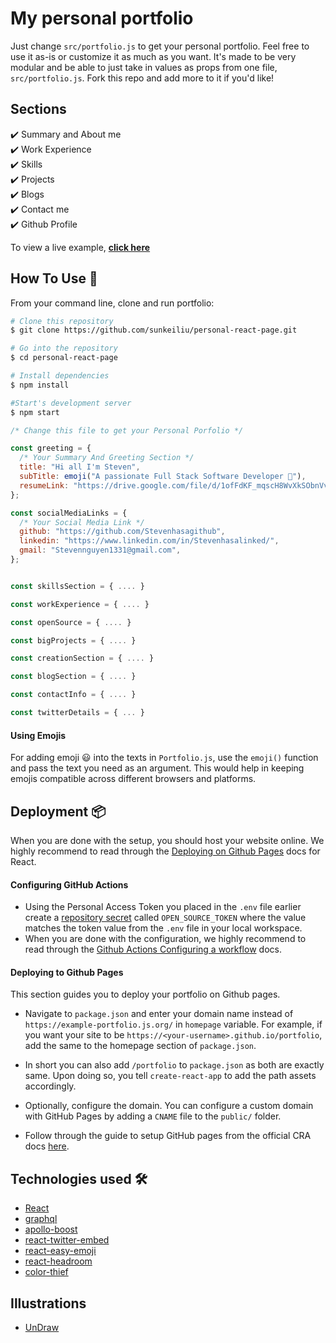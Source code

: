 # My personal portfolio
Just change `src/portfolio.js` to get your personal portfolio. Feel free to use it as-is or customize it as much as you want. It's made to be very modular and be able to just take in values as props from one file, `src/portfolio.js`. Fork this repo and add more to it if you'd like!
## Sections 
✔️ Summary and About me\
✔️ Work Experience\
✔️ Skills\
✔️ Projects\
✔️ Blogs\
✔️ Contact me\
✔️ Github Profile

To view a live example, **[click here](https://sunkeiliu.github.io)**
## How To Use 🔧

From your command line, clone and run portfolio:

```bash
# Clone this repository
$ git clone https://github.com/sunkeiliu/personal-react-page.git

# Go into the repository
$ cd personal-react-page

# Install dependencies
$ npm install

#Start's development server
$ npm start
```

```javascript
/* Change this file to get your Personal Porfolio */

const greeting = {
  /* Your Summary And Greeting Section */
  title: "Hi all I'm Steven",
  subTitle: emoji("A passionate Full Stack Software Developer 🚀"),
  resumeLink: "https://drive.google.com/file/d/1ofFdKF_mqscH8WvXkSObnVvC9kK7Ldlu/view?usp=sharing"
};

const socialMediaLinks = {
  /* Your Social Media Link */
  github: "https://github.com/Stevenhasagithub",
  linkedin: "https://www.linkedin.com/in/Stevenhasalinked/",
  gmail: "Stevennguyen1331@gmail.com",
};


const skillsSection = { .... }

const workExperience = { .... } 

const openSource = { .... } 

const bigProjects = { .... }

const creationSection = { .... }

const blogSection = { .... }

const contactInfo = { .... }

const twitterDetails = { ... }

```

#### Using Emojis

For adding emoji 😃 into the texts in `Portfolio.js`, use the `emoji()` function and pass the text you need as an argument. This would help in keeping emojis compatible across different browsers and platforms.

## Deployment 📦 
When you are done with the setup, you should host your website online.
We highly recommend to read through the [Deploying on Github Pages](https://create-react-app.dev/docs/deployment/#github-pages) docs for React.

#### Configuring GitHub Actions
- Using the Personal Access Token you placed in the `.env` file earlier create a [repository secret](https://docs.github.com/en/actions/configuring-and-managing-workflows/creating-and-storing-encrypted-secrets#creating-encrypted-secrets-for-a-repository) called `OPEN_SOURCE_TOKEN` where the value matches the token value from the `.env` file in your local workspace.
- When you are done with the configuration, we highly recommend to read through the [Github Actions Configuring a workflow](https://docs.github.com/en/actions/configuring-and-managing-workflows/configuring-a-workflow) docs.

#### Deploying to Github Pages

This section guides you to deploy your portfolio on Github pages.

- Navigate to `package.json` and enter your domain name instead of `https://example-portfolio.js.org/` in `homepage` variable. For example, if you want your site to be `https://<your-username>.github.io/portfolio`, add the same to the homepage section of `package.json`. 

- In short you can also add `/portfolio` to `package.json` as both are exactly same. Upon doing so, you tell `create-react-app` to add the path assets accordingly. 

- Optionally, configure the domain. You can configure a custom domain with GitHub Pages by adding a `CNAME` file to the `public/` folder.

- Follow through the guide to setup GitHub pages from the official CRA docs [here](https://create-react-app.dev/docs/deployment/#github-pages).

## Technologies used 🛠️

- [React](https://reactjs.org/)
- [graphql](https://graphql.org/) 
- [apollo-boost](https://www.apollographql.com/docs/react/get-started/) 
- [react-twitter-embed](https://github.com/saurabhnemade/react-twitter-embed)
- [react-easy-emoji](https://github.com/appfigures/react-easy-emoji)
- [react-headroom](https://github.com/KyleAMathews/react-headroom)
- [color-thief](https://github.com/lokesh/color-thief)

## Illustrations
- [UnDraw](https://undraw.co/illustrations)
